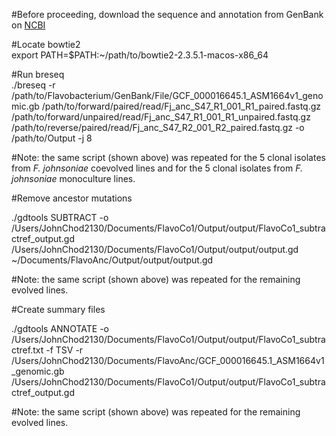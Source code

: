 #Before proceeding, download the sequence and annotation from GenBank on [NCBI](https://www.ncbi.nlm.nih.gov/genome/1391?genome_assembly_id=300626)

#Locate bowtie2 <br>
export PATH=$PATH:~/path/to/bowtie2-2.3.5.1-macos-x86_64

#Run breseq <br>
./breseq -r /path/to/Flavobacterium/GenBank/File/GCF_000016645.1_ASM1664v1_genomic.gb /path/to/forward/paired/read/Fj_anc_S47_R1_001_R1_paired.fastq.gz /path/to/forward/unpaired/read/Fj_anc_S47_R1_001_R1_unpaired.fastq.gz /path/to/reverse/paired/read/Fj_anc_S47_R2_001_R2_paired.fastq.gz -o /path/to/Output -j 8


#Note: the same script (shown above) was repeated for the 5 clonal isolates from *F. johnsoniae* coevolved lines and for the 5 clonal isolates from *F. johnsoniae* monoculture lines. <br>

#Remove ancestor mutations <br>

./gdtools SUBTRACT -o /Users/JohnChod2130/Documents/FlavoCo1/Output/output/FlavoCo1_subtractref_output.gd /Users/JohnChod2130/Documents/FlavoCo1/Output/output/output.gd ~/Documents/FlavoAnc/Output/output/output.gd

#Note: the same script (shown above) was repeated for the remaining evolved lines. <br>



#Create summary files <br>

./gdtools ANNOTATE -o /Users/JohnChod2130/Documents/FlavoCo1/Output/output/FlavoCo1_subtractref.txt -f TSV -r /Users/JohnChod2130/Documents/FlavoAnc/GCF_000016645.1_ASM1664v1_genomic.gb /Users/JohnChod2130/Documents/FlavoCo1/Output/output/FlavoCo1_subtractref_output.gd


#Note: the same script (shown above) was repeated for the remaining evolved lines.
